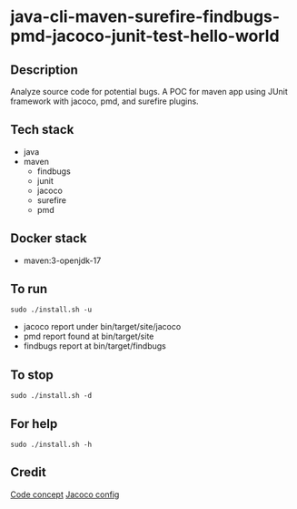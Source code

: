 # java-cli-maven-surefire-findbugs-pmd-jacoco-junit-test-hello-world

## Description
Analyze source code for potential bugs.
A POC for maven app using JUnit
framework with jacoco, pmd,
and surefire plugins.

## Tech stack
- java
- maven
	- findbugs
  - junit
  - jacoco
  - surefire
  - pmd

## Docker stack
- maven:3-openjdk-17

## To run
`sudo ./install.sh -u`
- jacoco report under bin/target/site/jacoco
- pmd report found at bin/target/site
- findbugs report at bin/target/findbugs

## To stop
`sudo ./install.sh -d`

## For help
`sudo ./install.sh -h`

## Credit
[Code concept](https://github.com/eugenp/tutorials/tree/master/maven-modules/maven-integration-test)
[Jacoco config](https://www.baeldung.com/jacoco)

